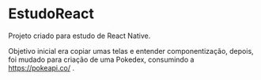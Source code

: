 # EstudoReact
Projeto criado para estudo de React Native.

Objetivo inicial era copiar umas telas e entender componentização, depois, foi mudado para criação de uma Pokedex, consumindo a https://pokeapi.co/ .
